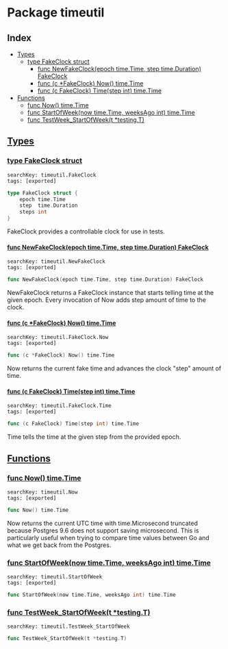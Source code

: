# Package timeutil

## Index

* [Types](#type)
    * [type FakeClock struct](#FakeClock)
        * [func NewFakeClock(epoch time.Time, step time.Duration) FakeClock](#NewFakeClock)
        * [func (c *FakeClock) Now() time.Time](#FakeClock.Now)
        * [func (c FakeClock) Time(step int) time.Time](#FakeClock.Time)
* [Functions](#func)
    * [func Now() time.Time](#Now)
    * [func StartOfWeek(now time.Time, weeksAgo int) time.Time](#StartOfWeek)
    * [func TestWeek_StartOfWeek(t *testing.T)](#TestWeek_StartOfWeek)


## <a id="type" href="#type">Types</a>

### <a id="FakeClock" href="#FakeClock">type FakeClock struct</a>

```
searchKey: timeutil.FakeClock
tags: [exported]
```

```Go
type FakeClock struct {
	epoch time.Time
	step  time.Duration
	steps int
}
```

FakeClock provides a controllable clock for use in tests. 

#### <a id="NewFakeClock" href="#NewFakeClock">func NewFakeClock(epoch time.Time, step time.Duration) FakeClock</a>

```
searchKey: timeutil.NewFakeClock
tags: [exported]
```

```Go
func NewFakeClock(epoch time.Time, step time.Duration) FakeClock
```

NewFakeClock returns a FakeClock instance that starts telling time at the given epoch. Every invocation of Now adds step amount of time to the clock. 

#### <a id="FakeClock.Now" href="#FakeClock.Now">func (c *FakeClock) Now() time.Time</a>

```
searchKey: timeutil.FakeClock.Now
tags: [exported]
```

```Go
func (c *FakeClock) Now() time.Time
```

Now returns the current fake time and advances the clock "step" amount of time. 

#### <a id="FakeClock.Time" href="#FakeClock.Time">func (c FakeClock) Time(step int) time.Time</a>

```
searchKey: timeutil.FakeClock.Time
tags: [exported]
```

```Go
func (c FakeClock) Time(step int) time.Time
```

Time tells the time at the given step from the provided epoch. 

## <a id="func" href="#func">Functions</a>

### <a id="Now" href="#Now">func Now() time.Time</a>

```
searchKey: timeutil.Now
tags: [exported]
```

```Go
func Now() time.Time
```

Now returns the current UTC time with time.Microsecond truncated because Postgres 9.6 does not support saving microsecond. This is particularly useful when trying to compare time values between Go and what we get back from the Postgres. 

### <a id="StartOfWeek" href="#StartOfWeek">func StartOfWeek(now time.Time, weeksAgo int) time.Time</a>

```
searchKey: timeutil.StartOfWeek
tags: [exported]
```

```Go
func StartOfWeek(now time.Time, weeksAgo int) time.Time
```

### <a id="TestWeek_StartOfWeek" href="#TestWeek_StartOfWeek">func TestWeek_StartOfWeek(t *testing.T)</a>

```
searchKey: timeutil.TestWeek_StartOfWeek
```

```Go
func TestWeek_StartOfWeek(t *testing.T)
```

